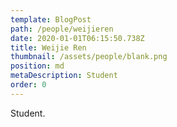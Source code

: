 ```yaml
---
template: BlogPost
path: /people/weijieren
date: 2020-01-01T06:15:50.738Z
title: Weijie Ren
thumbnail: /assets/people/blank.png
position: md
metaDescription: Student
order: 0
---
```


Student.



